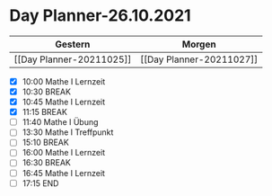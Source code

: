 
Day Planner-26.10.2021
======================
  
| Gestern | Morgen |  
| ------- | ------ |  
| [[Day Planner-20211025]] | [[Day Planner-20211027]] |  
- [x] 10:00 Mathe I Lernzeit
- [x] 10:30 BREAK
- [x] 10:45 Mathe I Lernzeit
- [x] 11:15 BREAK
- [ ] 11:40 Mathe I Übung
- [ ] 13:30 Mathe I Treffpunkt
- [ ] 15:10 BREAK
- [ ] 16:00 Mathe I Lernzeit
- [ ] 16:30 BREAK
- [ ] 16:45 Mathe I Lernzeit
- [ ] 17:15 END